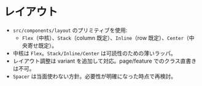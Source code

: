 # レイアウト

- `src/components/layout` のプリミティブを使用:
  - `Flex`（中核）、`Stack`（column 既定）、`Inline`（row 既定）、`Center`（中央寄せ既定）。
- 中核は `Flex`。`Stack/Inline/Center` は可読性のための薄いラッパ。
- レイアウト調整は variant を追加して対応。page/feature でのクラス直書きは不可。
- `Spacer` は当面使わない方針。必要性が明確になった時点で再検討。
